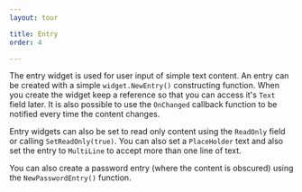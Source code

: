 ```yaml
---
layout: tour

title: Entry
order: 4

---
```


The entry widget is used for user input of simple text content.
An entry can be created with a simple `widget.NewEntry()`
constructing function. When you create the widget keep a
reference so that you can access it's `Text` field later.
It is also possible to use the `OnChanged` callback function
to be notified every time the content changes.

Entry widgets can also be set to read only content using
the `ReadOnly` field or calling `SetReadOnly(true)`.
You can also set a `PlaceHolder` text and also set the entry
to `MultiLine` to accept more than one line of text.

You can also create a password entry (where the content is
obscured) using the `NewPasswordEntry()` function.
